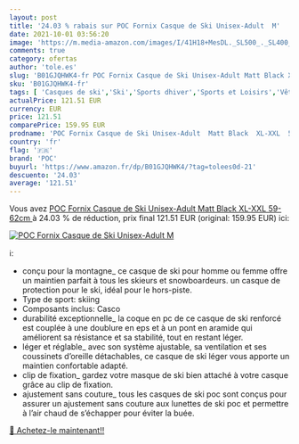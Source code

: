 ```yaml
---
layout: post
title: '24.03 % rabais sur POC Fornix Casque de Ski Unisex-Adult  M'
date: 2021-10-01 03:56:20
image: 'https://m.media-amazon.com/images/I/41H18+MesDL._SL500_._SL400_.jpg'
comments: true
category: ofertas
author: 'tole.es'
slug: 'B01GJQHWK4-fr POC Fornix Casque de Ski Unisex-Adult Matt Black XL-XXL...'
sku: 'B01GJQHWK4-fr'
tags: [ 'Casques de ski','Ski','Sports dhiver','Sports et Loisirs','Vêtements et équipement de sport','poc', ]
actualPrice: 121.51 EUR
currency: EUR
price: 121.51
comparePrice: 159.95 EUR
prodname: 'POC Fornix Casque de Ski Unisex-Adult  Matt Black  XL-XXL  59-62cm '
country: 'fr'
flag: '🇫🇷'
brand: 'POC'
buyurl: 'https://www.amazon.fr/dp/B01GJQHWK4/?tag=tolees0d-21'
descuento: '24.03'
average: '121.51'
---
```


Vous avez [POC Fornix Casque de Ski Unisex-Adult  Matt Black  XL-XXL  59-62cm ](https://www.amazon.fr/dp/B01GJQHWK4/?tag=tolees0d-21)  à  24.03 % de réduction, prix final  121.51 EUR (original: 159.95 EUR) ici:

[![POC Fornix Casque de Ski Unisex-Adult  M](https://m.media-amazon.com/images/I/41H18+MesDL._SL500_._SL400_.jpg)](https://www.amazon.fr/dp/B01GJQHWK4/?tag=tolees0d-21)

ℹ️:

- conçu pour la montagne_ ce casque de ski pour homme ou femme offre un maintien parfait à tous les skieurs et snowboardeurs. un casque de protection pour le ski, idéal pour le hors-piste.
- Type de sport: skiing
- Composants inclus: Casco
- durabilité exceptionnelle_ la coque en pc de ce casque de ski renforcé est couplée à une doublure en eps et à un pont en aramide qui améliorent sa résistance et sa stabilité, tout en restant léger.
- léger et réglable_ avec son système ajustable, sa ventilation et ses coussinets d’oreille détachables, ce casque de ski léger vous apporte un maintien confortable adapté.
- clip de fixation_ gardez votre masque de ski bien attaché à votre casque grâce au clip de fixation.
- ajustement sans couture_ tous les casques de ski poc sont conçus pour assurer un ajustement sans couture aux lunettes de ski poc et permettre à l’air chaud de s’échapper pour éviter la buée.

[🛒 Achetez-le maintenant!!](https://www.amazon.fr/dp/B01GJQHWK4/?tag=tolees0d-21)
